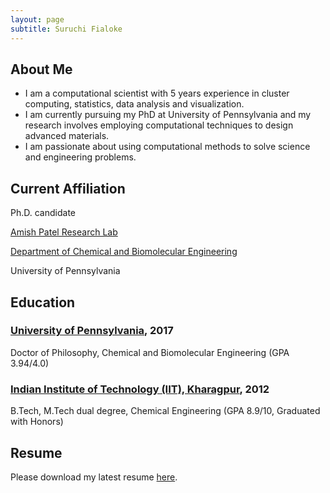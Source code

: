 ```yaml
---
layout: page
subtitle: Suruchi Fialoke
---
```


## About Me
- I am a computational scientist with 5 years experience in cluster computing, statistics, data analysis and visualization. 
- I am currently pursuing my PhD at University of Pennsylvania and my research involves employing computational techniques to design  advanced materials.
- I am passionate about using computational methods to solve science and engineering problems. 


## Current Affiliation
Ph.D. candidate

[Amish Patel Research Lab](http://patelgroup.seas.upenn.edu/)

[Department of Chemical and Biomolecular Engineering](http://www.cbe.seas.upenn.edu/)

University of Pennsylvania


## Education

### [University of Pennsylvania](http://www.upenn.edu/), 2017

Doctor of Philosophy, Chemical and Biomolecular Engineering (GPA 3.94/4.0)

### [Indian Institute of Technology (IIT), Kharagpur](http://iitkgp.ac.in/), 2012

B.Tech, M.Tech dual degree, Chemical Engineering	(GPA 8.9/10, Graduated with Honors)


## Resume 
Please download my latest resume [here]().
